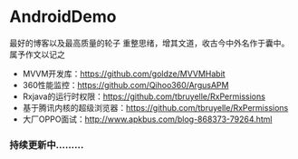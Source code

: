 # AndroidDemo
最好的博客以及最高质量的轮子
重整思绪，增其文道，收古今中外名作于囊中。属予作文以记之

* MVVM开发库：https://github.com/goldze/MVVMHabit
* 360性能监控：https://github.com/Qihoo360/ArgusAPM
* Rxjava的运行时权限：https://github.com/tbruyelle/RxPermissions
* 基于腾讯内核的超级浏览器：https://github.com/tbruyelle/RxPermissions
* 大厂OPPO面试：http://www.apkbus.com/blog-868373-79264.html






### 持续更新中.........

